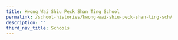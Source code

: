 ```yaml
---
title: Kwong Wai Shiu Peck Shan Ting School
permalink: /school-histories/kwong-wai-shiu-peck-shan-ting-sch/
description: ""
third_nav_title: Schools
---
```



